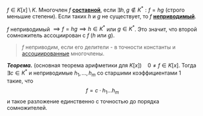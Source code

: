 $f \in K[x] \setminus K$.
Многочлен $f$ <ins>**составной**</ins>, если $\exists h,g \notin K^*: f=hg$ (строго меньшие степени).
Если таких $h$ и $g$ не существует, то $f$ <ins>**неприводимый**</ins>.

$f$ неприводимый $\implies f=hg \implies h \in K^*$ или $g \in K^*$. Это значит, что второй сомножитель ассоциирован с $f$ ($h$ или $g$).
>$f$ неприводим, если его делители - в точности константы и [ассоциированные](obsidian://open?vault=algebra%203&file=%D0%94%D0%B5%D0%BB%D0%B8%D0%BC%D0%BE%D1%81%D1%82%D1%8C%20%D0%B2%20%D0%BA%D0%BE%D0%BB%D1%8C%D1%86%D0%B5%20%D0%BC%D0%BD%D0%BE%D0%B3%D0%BE%D1%87%D0%BB%D0%B5%D0%BD%D0%BE%D0%B2%2F1.%20%D0%9D%D0%B0%D0%B8%D0%B1%D0%BE%D0%BB%D1%8C%D1%88%D0%B8%D0%B9%20%D0%BE%D0%B1%D1%89%D0%B8%D0%B9%20%D0%B4%D0%B5%D0%BB%D0%B8%D1%82%D0%B5%D0%BB%D1%8C) многочлены.

***Теорема.*** (основная теорема арифметики для $K[x]$)
&nbsp;&nbsp; $0 \neq f \in K[x]$. Тогда $\exists c \in K^*$ и неприводимые $h_1, \dotsc, h_m$ со старшими коэффициентами $1$ такие, что 
$$f = c\cdot h_1\dotsc h_m$$
и такое разложение единственно с точностью до порядка сомножителей.
